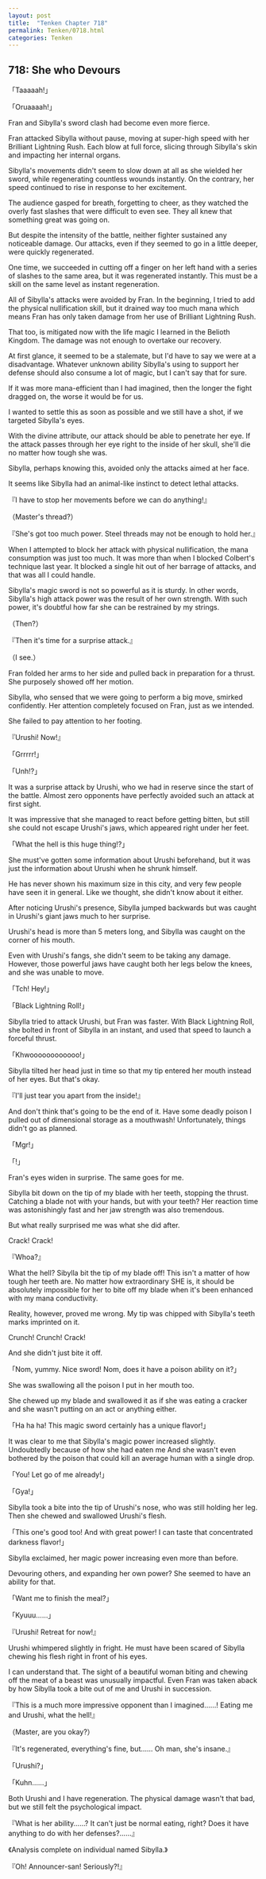 ```yaml
---
layout: post
title:  "Tenken Chapter 718"
permalink: Tenken/0718.html
categories: Tenken
---
```

<h2 id="ch718">718: She who Devours</h2>
<p>「Taaaaah!」</p>
<p>「Oruaaaah!」</p>

<p>Fran and Sibylla's sword clash had become even more fierce.</p>

<p>Fran attacked Sibylla without pause, moving at super-high speed with her Brilliant Lightning Rush. Each blow at full force, slicing through Sibylla's skin and impacting her internal organs.</p>

<p>Sibylla's movements didn't seem to slow down at all as she wielded her sword, while regenerating countless wounds instantly. On the contrary, her speed continued to rise in response to her excitement.</p>

<p>The audience gasped for breath, forgetting to cheer, as they watched the overly fast slashes that were difficult to even see. They all knew that something great was going on.</p>

<p>But despite the intensity of the battle, neither fighter sustained any noticeable damage. Our attacks, even if they seemed to go in a little deeper, were quickly regenerated.</p>

<p>One time, we succeeded in cutting off a finger on her left hand with a series of slashes to the same area, but it was regenerated instantly. This must be a skill on the same level as instant regeneration.</p>

<p>All of Sibylla's attacks were avoided by Fran. In the beginning, I tried to add the physical nullification skill, but it drained way too much mana which means Fran has only taken damage from her use of Brilliant Lightning Rush.</p>

<p>That too, is mitigated now with the life magic I learned in the Belioth Kingdom. The damage was not enough to overtake our recovery.</p>

<p>At first glance, it seemed to be a stalemate, but I'd have to say we were at a disadvantage. Whatever unknown ability Sibylla's using to support her defense should also consume a lot of magic, but I can't say that for sure.</p>

<p>If it was more mana-efficient than I had imagined, then the longer the fight dragged on, the worse it would be for us.</p>

<p>I wanted to settle this as soon as possible and we still have a shot, if we targeted Sibylla's eyes.</p>

<p>With the divine attribute, our attack should be able to penetrate her eye. If the attack passes through her eye right to the inside of her skull, she'll die no matter how tough she was.</p>

<p>Sibylla, perhaps knowing this, avoided only the attacks aimed at her face.</p>

<p>It seems like Sibylla had an animal-like instinct to detect lethal attacks.</p>

<p>『I have to stop her movements before we can do anything!』</p>
<p>（Master's thread?）</p>
<p>『She's got too much power. Steel threads may not be enough to hold her.』</p>

<p>When I attempted to block her attack with physical nullification, the mana consumption was just too much. It was more than when I blocked Colbert's technique last year. It blocked a single hit out of her barrage of attacks, and that was all I could handle.</p>

<p>Sibylla's magic sword is not so powerful as it is sturdy. In other words, Sibylla's high attack power was the result of her own strength. With such power, it's doubtful how far she can be restrained by my strings.</p>

<p>（Then?）</p>
<p>『Then it's time for a surprise attack.』</p>
<p>（I see.）</p>

<p>Fran folded her arms to her side and pulled back in preparation for a thrust. She purposely showed off her motion.</p>

<p>Sibylla, who sensed that we were going to perform a big move, smirked confidently. Her attention completely focused on Fran, just as we intended.</p>

<p>She failed to pay attention to her footing.</p>

<p>『Urushi! Now!』</p>
<p>「Grrrrr!」</p>
<p>「Unh!?」</p>

<p>It was a surprise attack by Urushi, who we had in reserve since the start of the battle. Almost zero opponents have perfectly avoided such an attack at first sight.</p>

<p>It was impressive that she managed to react before getting bitten, but still she could not escape Urushi's jaws, which appeared right under her feet.</p>

<p>「What the hell is this huge thing!?」</p>

<p>She must've gotten some information about Urushi beforehand, but it was just the information about Urushi when he shrunk himself.</p>

<p>He has never shown his maximum size in this city, and very few people have seen it in general. Like we thought, she didn't know about it either.</p>

<p>After noticing Urushi's presence, Sibylla jumped backwards but was caught in Urushi's giant jaws much to her surprise.</p>

<p>Urushi's head is more than 5 meters long, and Sibylla was caught on the corner of his mouth.</p>

<p>Even with Urushi's fangs, she didn't seem to be taking any damage. However, those powerful jaws have caught both her legs below the knees, and she was unable to move.</p>

<p>「Tch! Hey!」</p>
<p>「Black Lightning Roll!」</p>

<p>Sibylla tried to attack Urushi, but Fran was faster. With Black Lightning Roll, she bolted in front of Sibylla in an instant, and used that speed to launch a forceful thrust.</p>

<p>「Khwoooooooooooo!」</p>

<p>Sibylla tilted her head just in time so that my tip entered her mouth instead of her eyes. But that's okay.</p>

<p>『I'll just tear you apart from the inside!』</p>

<p>And don't think that's going to be the end of it. Have some deadly poison I pulled out of dimensional storage as a mouthwash! Unfortunately, things didn't go as planned.</p>

<p>「Mgr!」</p>
<p>「!」</p>

<p>Fran's eyes widen in surprise. The same goes for me.</p>

<p>Sibylla bit down on the tip of my blade with her teeth, stopping the thrust. Catching a blade not with your hands, but with your teeth? Her reaction time was astonishingly fast and her jaw strength was also tremendous.</p>

<p>But what really surprised me was what she did after.</p>

<p>Crack! Crack!</p>

<p>『Whoa?』</p>

<p>What the hell? Sibylla bit the tip of my blade off! This isn't a matter of how tough her teeth are. No matter how extraordinary SHE is, it should be absolutely impossible for her to bite off my blade when it's been enhanced with my mana conductivity.</p>

<p>Reality, however, proved me wrong. My tip was chipped with Sibylla's teeth marks imprinted on it.</p>

<p>Crunch! Crunch! Crack!</p>

<p>And she didn't just bite it off.</p>

<p>「Nom, yummy. Nice sword! Nom, does it have a poison ability on it?」</p>

<p>She was swallowing all the poison I put in her mouth too.</p>

<p>She chewed up my blade and swallowed it as if she was eating a cracker and she wasn't putting on an act or anything either.</p>

<p>「Ha ha ha! This magic sword certainly has a unique flavor!」</p>

<p>It was clear to me that Sibylla's magic power increased slightly. Undoubtedly because of how she had eaten me And she wasn't even bothered by the poison that could kill an average human with a single drop.</p>

<p>「You! Let go of me already!」</p>
<p>「Gya!」</p>

<p>Sibylla took a bite into the tip of Urushi's nose, who was still holding her leg. Then she chewed and swallowed Urushi's flesh.</p>

<p>「This one's good too! And with great power! I can taste that concentrated darkness flavor!」</p>

<p>Sibylla exclaimed, her magic power increasing even more than before.</p>

<p>Devouring others, and expanding her own power? She seemed to have an ability for that.</p>

<p>「Want me to finish the meal?」</p>
<p>「Kyuuu……」</p>
<p>『Urushi! Retreat for now!』</p>

<p>Urushi whimpered slightly in fright. He must have been scared of Sibylla chewing his flesh right in front of his eyes.</p>

<p>I can understand that. The sight of a beautiful woman biting and chewing off the meat of a beast was unusually impactful. Even Fran was taken aback by how Sibylla took a bite out of me and Urushi in succession.</p>

<p>『This is a much more impressive opponent than I imagined……! Eating me and Urushi, what the hell!』</p>
<p>（Master, are you okay?）</p>
<p>『It's regenerated, everything's fine, but…… Oh man, she's insane.』</p>
<p>「Urushi?」</p>
<p>「Kuhn……」</p>

<p>Both Urushi and I have regeneration. The physical damage wasn't that bad, but we still felt the psychological impact.</p>

<p>『What is her ability……? It can't just be normal eating, right? Does it have anything to do with her defenses?……』</p>
<p>《Analysis complete on individual named Sibylla.》</p>
<p>『Oh! Announcer-san! Seriously?!』</p>



